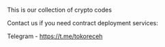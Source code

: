 This is our collection of crypto codes

Contact us if you need contract deployment services:

Telegram - https://t.me/tokoreceh
